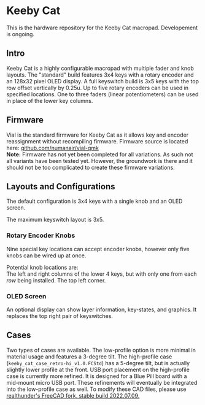 # Keeby Cat

This is the hardware repository for the Keeby Cat macropad. Developement is ongoing.

## Intro

Keeby Cat is a highly configurable macropad with multiple fader and knob layouts. The "standard" build features 3x4 keys with a rotary encoder and an 128x32 pixel OLED display. A full keyswitch build is 3x5 keys with the top row offset vertically by 0.25u. Up to five rotary encoders can be used in specified locations. One to three faders (linear potentiometers) can be used in place of the lower key columns.

## Firmware

Vial is the standard firmware for Keeby Cat as it allows key and encoder reassignment without recompiling firmware.
Firmware source is located here: [github.com/numanair/vial-qmk](https://github.com/numanair/vial-qmk/tree/vial/keyboards/returntoparadise/keeby_cat)  
**Note:** Firmware has not yet been completed for all variations. As such not all variants have been tested yet. However, the groundwork is there and it should not be too complicated to create these firmware variations.

## Layouts and Configurations

The default configuration is 3x4 keys with a single knob and an OLED screen.

The maximum keyswitch layout is 3x5.

### Rotary Encoder Knobs

Nine special key locations can accept encoder knobs, however only five knobs can be wired up at once.

Potential knob locations are:  
The left and right columns of the lower 4 keys, but with only one from each *row* being installed.
The top left corner.

### OLED Screen

An optional display can show layer information, key-states, and graphics. It replaces the top right pair of keyswitches.

## Cases

Two types of cases are available. The low-profile option is more minimal in material usage and features a 3-degree tilt. The high-profile case (`keeby_cat_case_retro-hi_v1.0.FCStd`) has a 5-degree tilt, but is actually slightly lower profile at the front. USB port placement on the high-profile case is currently more refined. It is designed for a Blue Pill board with a mid-mount micro USB port. These refinements will eventually be integrated into the low-profile case as well. To modify these CAD files, please use [realthunder's FreeCAD fork, stable build 2022.07.09.](https://github.com/realthunder/FreeCAD/releases/tag/2022.07.09-edge)
